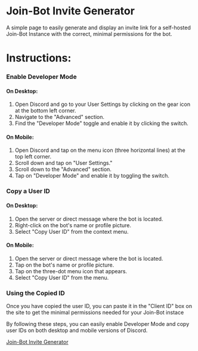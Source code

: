 # Join-Bot Invite Generator
A simple page to easily generate and display an invite link for a self-hosted Join-Bot Instance with the correct, minimal permissions for the bot.

Instructions:
=============

### Enable Developer Mode

#### On Desktop:
1. Open Discord and go to your User Settings by clicking on the gear icon at the bottom left corner.
2. Navigate to the "Advanced" section.
3. Find the "Developer Mode" toggle and enable it by clicking the switch.

#### On Mobile:
1. Open Discord and tap on the menu icon (three horizontal lines) at the top left corner.
2. Scroll down and tap on "User Settings."
3. Scroll down to the "Advanced" section.
4. Tap on "Developer Mode" and enable it by toggling the switch.

### Copy a User ID

#### On Desktop:
1. Open the server or direct message where the bot is located.
2. Right-click on the bot's name or profile picture.
3. Select "Copy User ID" from the context menu.

#### On Mobile:
1. Open the server or direct message where the bot is located.
2. Tap on the bot's name or profile picture.
3. Tap on the three-dot menu icon that appears.
4. Select "Copy User ID" from the menu.

### Using the Copied ID

Once you have copied the user ID, you can paste it in the "Client ID" box on the site to get the minimal permissions needed for your Join-Bot instace

By following these steps, you can easily enable Developer Mode and copy user IDs on both desktop and mobile versions of Discord.

[Join-Bot Invite Generator](https://jbinvite.cardboards.net)

